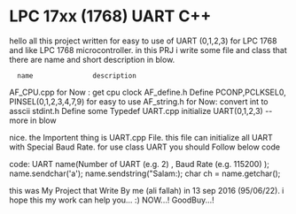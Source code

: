 # LPC 17xx (1768) UART C++

hello all
this project written for easy to use of UART (0,1,2,3) for LPC 1768 and like LPC 1768 microcontroller.
in this PRJ i write some file and class that there are name and short description in blow.

      name               description
  AF_CPU.cpp      for Now : get cpu clock 
  AF_define.h     Define PCONP,PCLKSEL0, PINSEL(0,1,2,3,4,7,9) for easy to use
  AF_string.h     for Now: convert int to asscii
  stdint.h        Define some Typedef
  UART.cpp        initialize UART(0,1,2,3) --more in blow
  
nice. the Importent thing is UART.cpp File.
this file can initialize all UART with Special Baud Rate.
for use class UART you should Follow below code

code:
  UART name(Number of UART (e.g. 2) , Baud Rate (e.g. 115200) );
  name.sendchar('a');
  name.sendstring("Salam:);
  char ch = name.getchar();
  
this was My Project that Write By me (ali fallah) in 13 sep 2016 (95/06/22).
i hope this my work can help you... :)
NOW...!
GoodBuy...!

  
